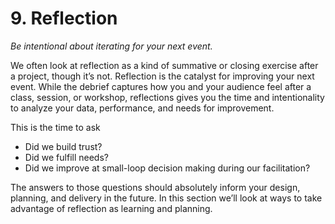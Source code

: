 # 9. Reflection

_Be intentional about iterating for your next event._

We often look at reflection as a kind of summative or closing exercise after a project, though it’s not. Reflection is the catalyst for improving your next event. While the debrief captures how you and your audience feel after a class, session, or workshop, reflections gives you the time and intentionality to analyze your data, performance, and needs for improvement.

This is the time to ask

* Did we build trust?
* Did we fulfill needs?
* Did we improve at small-loop decision making during our facilitation?

The answers to those questions should absolutely inform your design, planning, and delivery in the future. In this section we’ll look at ways to take advantage of reflection as learning and planning.

